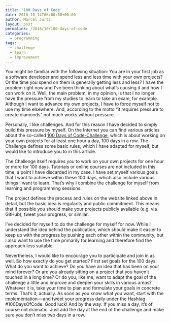```yaml
---
title: '100 Days of Code'
date: 2018-10-14T06:00:00+00:00
author: Marcel Jurtz
layout: post
permalink: /2018/10/100-days-of-code
categories:
  - programming
tags:
  - challenge
  - learn
  - improvement
---
```


You might be familiar with the following situation: You are in your first job as a software developer and spend less and less time with your own projects? Or the time you spend on them is generally getting less and less? I have the problem right now and I’ve been thinking about what’s causing it and how I can work on it. Well, the main problem, in my opinion, is that I no longer have the pressure from my studies to learn to take an exam, for example. Although I want to advance my own projects, I have to force myself not to use my time elsewhere. And, according to the motto “it requires pressure to create diamonds” not much works without pressure.

Personally, I like challenges. And for this reason I have decided to simply build this pressure by myself. On the Internet you can find various articles about the so-called [100 Days of Code-Challenge](https://www.100daysofcode.com/), which is about working on your own projects for at least one hour a day, 100 days in a row. The Challenge defines some basic rules, which I have adapted for myself, but would like to introduce you to in this article.

The Challenge itself requires you to work on your own projects for one hour or more for 100 days. Tutorials or online courses are not included in this time, a point I have discarded in my case. I have set myself various goals that I want to achieve within these 100 days, which also include various things I want to learn. That’s why I combine the challenge for myself from learning and programming sessions.

The project defines the process and rules on the website linked above in detail, but the basic idea is regularity and public commitment. This means that if possible you should make your projects publicly available (e.g. via GitHub), tweet your progress, or similar.

I’ve decided for myself to do the challenge for myself for now. While I understand the idea behind the publication, which should make it easier to keep up with the progress by pushing each other within the community, but I also want to use the time primarily for learning and therefore find the approach less suitable.

Nevertheless, I would like to encourage you to participate and join in as well. So how exactly do you get started? First set goals for the 100 days. What do you want to achieve? Do you have an idea that has been on your mind forever? Or are you already sitting on a project that you haven’t touched in a long time? Or do you, like me, want to adapt the goal of the challenge a little and improve and deepen your skills in various areas? Whatever it is, take your time to plan and formulate your goals in concrete terms. That’s it, actually. As soon as you know what you want, start with the implementation — and tweet your progress daily under the Hashtag #100DaysOfCode. Good luck! And by the way: If you miss a day, it’s of course not dramatic. Just add the day at the end of the challenge and make sure you don’t miss two days in a row.